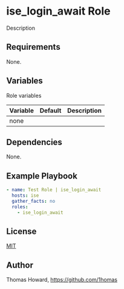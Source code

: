 # ise_login_await Role

Description

## Requirements

None.

## Variables

Role variables

| Variable | Default | Description |
| -------- | ------- | ----------- |
| none     |         |             |

## Dependencies

None.

## Example Playbook

```yaml
- name: Test Role | ise_login_await
  hosts: ise
  gather_facts: no
  roles:
    - ise_login_await
```

## License

[MIT](https://mit-license.org/)

## Author

Thomas Howard, <https://github.com/1homas>
